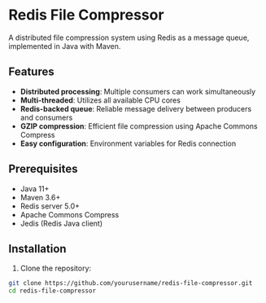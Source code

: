 # Redis File Compressor

A distributed file compression system using Redis as a message queue, implemented in Java with Maven.

## Features

- **Distributed processing**: Multiple consumers can work simultaneously
- **Multi-threaded**: Utilizes all available CPU cores
- **Redis-backed queue**: Reliable message delivery between producers and consumers
- **GZIP compression**: Efficient file compression using Apache Commons Compress
- **Easy configuration**: Environment variables for Redis connection

## Prerequisites

- Java 11+
- Maven 3.6+
- Redis server 5.0+
- Apache Commons Compress
- Jedis (Redis Java client)

## Installation

1. Clone the repository:
```bash
git clone https://github.com/yourusername/redis-file-compressor.git
cd redis-file-compressor
